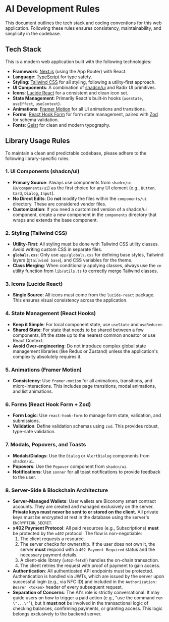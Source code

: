 # AI Development Rules

This document outlines the tech stack and coding conventions for this web application. Following these rules ensures consistency, maintainability, and simplicity in the codebase.

## Tech Stack

This is a modern web application built with the following technologies:

-   **Framework**: [Next.js](https://nextjs.org/) (using the App Router) with React.
-   **Language**: [TypeScript](https://www.typescriptlang.org/) for type safety.
-   **Styling**: [Tailwind CSS](https://tailwindcss.com/) for all styling, following a utility-first approach.
-   **UI Components**: A combination of [shadcn/ui](https://ui.shadcn.com/) and Radix UI primitives.
-   **Icons**: [Lucide React](https://lucide.dev/) for a consistent and clean icon set.
-   **State Management**: Primarily React's built-in hooks (`useState`, `useEffect`, `useContext`).
-   **Animations**: [Framer Motion](https://www.framer.com/motion/) for all UI animations and transitions.
-   **Forms**: [React Hook Form](https://react-hook-form.com/) for form state management, paired with [Zod](https://zod.dev/) for schema validation.
-   **Fonts**: [Geist](https://vercel.com/font) for clean and modern typography.

## Library Usage Rules

To maintain a clean and predictable codebase, please adhere to the following library-specific rules.

### 1. UI Components (shadcn/ui)

-   **Primary Source**: Always use components from `shadcn/ui` (`@/components/ui`) as the first choice for any UI element (e.g., `Button`, `Card`, `Dialog`, `Input`).
-   **No Direct Edits**: Do **not** modify the files within the `components/ui` directory. These are considered vendor files.
-   **Customization**: If you need a customized version of a shadcn/ui component, create a new component in the `components` directory that wraps and extends the base component.

### 2. Styling (Tailwind CSS)

-   **Utility-First**: All styling must be done with Tailwind CSS utility classes. Avoid writing custom CSS in separate files.
-   **`globals.css`**: Only use `app/globals.css` for defining base styles, Tailwind layers (`@tailwind base`), and CSS variables for the theme.
-   **Class Merging**: When conditionally applying classes, always use the `cn` utility function from `lib/utils.ts` to correctly merge Tailwind classes.

### 3. Icons (Lucide React)

-   **Single Source**: All icons must come from the `lucide-react` package. This ensures visual consistency across the application.

### 4. State Management (React Hooks)

-   **Keep it Simple**: For local component state, use `useState` and `useReducer`.
-   **Shared State**: For state that needs to be shared between a few components, lift the state up to the nearest common ancestor or use React Context.
-   **Avoid Over-engineering**: Do not introduce complex global state management libraries (like Redux or Zustand) unless the application's complexity absolutely requires it.

### 5. Animations (Framer Motion)

-   **Consistency**: Use `framer-motion` for all animations, transitions, and micro-interactions. This includes page transitions, modal animations, and list animations.

### 6. Forms (React Hook Form + Zod)

-   **Form Logic**: Use `react-hook-form` to manage form state, validation, and submissions.
-   **Validation**: Define validation schemas using `zod`. This provides robust, type-safe validation.

### 7. Modals, Popovers, and Toasts

-   **Modals/Dialogs**: Use the `Dialog` or `AlertDialog` components from `shadcn/ui`.
-   **Popovers**: Use the `Popover` component from `shadcn/ui`.
-   **Notifications**: Use `sonner` for all toast notifications to provide feedback to the user.

### 8. Server-Side & Blockchain Architecture

-   **Server-Managed Wallets**: User wallets are Biconomy smart contract accounts. They are created and managed exclusively on the server. **Private keys must never be sent to or stored on the client.** All private keys must be encrypted at rest in the database using the server's `ENCRYPTION_SECRET`.
-   **x402 Payment Protocol**: All paid resources (e.g., Subscriptions) **must** be protected by the `x402` protocol. The flow is non-negotiable:
    1.  The client requests a resource.
    2.  The server checks for ownership. If the user does not own it, the server **must** respond with a `402 Payment Required` status and the necessary payment details.
    3.  A client-side library (`x402-fetch`) handles the on-chain transaction.
    4.  The client retries the request with proof of payment to gain access.
-   **Authentication**: All authenticated API endpoints must be protected. Authentication is handled via JWTs, which are issued by the server upon successful login (e.g., via NFC ID) and included in the `Authorization: Bearer <token>` header of every subsequent request.
-   **Separation of Concerns**: The AI's role is strictly conversational. It may guide users on *how* to trigger a paid action (e.g., "use the command `run \"...\"`"), but it **must not** be involved in the transactional logic of checking balances, confirming payments, or granting access. This logic belongs exclusively to the backend server.